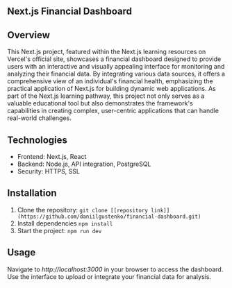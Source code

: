 ## Next.js Financial Dashboard
## Overview ## 
This Next.js project, featured within the Next.js learning resources on Vercel's official site, showcases a financial dashboard designed to provide users with an interactive and visually appealing interface for monitoring and analyzing their financial data. By integrating various data sources, it offers a comprehensive view of an individual's financial health, emphasizing the practical application of Next.js for building dynamic web applications. As part of the Next.js learning pathway, this project not only serves as a valuable educational tool but also demonstrates the framework's capabilities in creating complex, user-centric applications that can handle real-world challenges.
## Technologies ##
* Frontend: Next.js, React
* Backend: Node.js, API integration, PostgreSQL
* Security: HTTPS, SSL
## Installation ##
1. Clone the repository:
```git clone [[repository link]](https://github.com/daniilgustenko/financial-dashboard.git)```
2. Install dependencies
```npm install```
3. Start the project:
```npm run dev```
## Usage ##
Navigate to *http://localhost:3000* in your browser to access the dashboard. Use the interface to upload or integrate your financial data for analysis.

